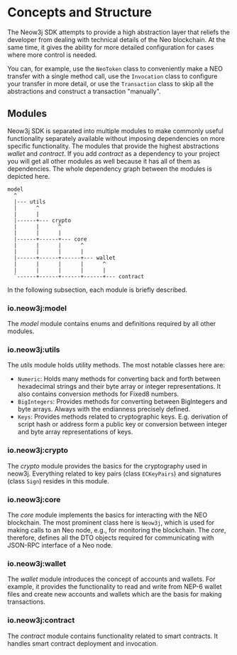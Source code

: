 # Concepts and Structure

The Neow3j SDK attempts to provide a high abstraction layer that reliefs the developer from dealing
with technical details of the Neo blockchain. At the same time, it gives the ability for more
detailed configuration for cases where more control is needed.

You can, for example, use the `NeoToken` class to conveniently make a NEO transfer with a single
method call, use the `Invocation` class to configure your transfer in more detail, or use the
`Transaction` class to skip all the abstractions and construct a transaction "manually".


## Modules

Neow3j SDK is separated into multiple modules to make commonly useful functionality separately
available without imposing dependencies on more specific functionality. The modules that provide the
highest abstractions _wallet_ and _contract_. If you add _contract_ as a dependency to your project
you will get all other modules as well because it has all of them as dependencies. The whole
dependency graph between the modules is depicted here.

<!-- TODO: Think about changing the `gradle.build`s to use `implementation` instead of `compile`. In that case a dev would have to import every module separately and cannot simply import `io.neow3j:contract` and thereby get all other modules. -->

```
model 
  ^
  |--- utils 
  |      ^
  |      |
  |------+--- crypto 
  |      |      ^
  |      |      |
  |------+------+--- core 
  |      |      |      ^
  |      |      |      |
  |------+------+------+--- wallet 
  |      |      |      |      ^
  |      |      |      |      |
  `------+------+------+------+--- contract 
```

In the following subsection, each module is briefly described.


### io.neow3j:model

The _model_ module contains enums and definitions required by all other modules.


### io.neow3j:utils

The _utils_ module holds utility methods. The most notable classes here are:
- `Numeric`: Holds many methods for converting back and forth between hexadecimal strings and their
  byte array or integer representations. It also contains conversion methods for Fixed8 numbers.
- `BigIntegers`: Provides methods for converting between BigIntegers and byte arrays. Always with
  the endianness precisely defined.
- `Keys`: Provides methods related to cryptographic keys. E.g. derivation of script hash or address form a public key or conversion between integer and byte array representations of keys.


### io.neow3j:crypto

The _crypto_ module provides the basics for the cryptography used in neow3j. Everything related to key pairs
(class `ECKeyPairs`) and signatures (class `Sign`) resides in this module.


### io.neow3j:core

The _core_ module implements the basics for interacting with the NEO blockchain. The most prominent
class here is `Neow3j`, which is used for making calls to an Neo node, e.g., for monitoring the
blockchain. The _core_, therefore, defines all the DTO objects required for communicating with
JSON-RPC interface of a Neo node.


### io.neow3j:wallet

The _wallet_ module introduces the concept of accounts and wallets. For example, it provides the
functionality to read and write from NEP-6 wallet files and create new accounts and wallets which
are the basis for making transactions.


### io.neow3j:contract

The _contract_ module contains functionality related to smart contracts. It handles smart contract
deployment and invocation.

